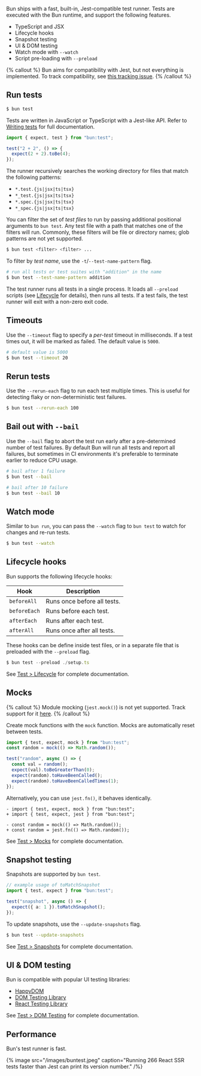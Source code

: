 Bun ships with a fast, built-in, Jest-compatible test runner. Tests are executed with the Bun runtime, and support the following features.

- TypeScript and JSX
- Lifecycle hooks
- Snapshot testing
- UI & DOM testing
- Watch mode with `--watch`
- Script pre-loading with `--preload`

{% callout %}
Bun aims for compatibility with Jest, but not everything is implemented. To track compatibility, see [this tracking issue](https://github.com/oven-sh/bun/issues/1825).
{% /callout %}

## Run tests

```bash
$ bun test
```

Tests are written in JavaScript or TypeScript with a Jest-like API. Refer to [Writing tests](/docs/test/writing) for full documentation.

```ts#math.test.ts
import { expect, test } from "bun:test";

test("2 + 2", () => {
  expect(2 + 2).toBe(4);
});
```

The runner recursively searches the working directory for files that match the following patterns:

- `*.test.{js|jsx|ts|tsx}`
- `*_test.{js|jsx|ts|tsx}`
- `*.spec.{js|jsx|ts|tsx}`
- `*_spec.{js|jsx|ts|tsx}`

You can filter the set of _test files_ to run by passing additional positional arguments to `bun test`. Any test file with a path that matches one of the filters will run. Commonly, these filters will be file or directory names; glob patterns are not yet supported.

```bash
$ bun test <filter> <filter> ...
```

To filter by _test name_, use the `-t`/`--test-name-pattern` flag.

```sh
# run all tests or test suites with "addition" in the name
$ bun test --test-name-pattern addition
```

The test runner runs all tests in a single process. It loads all `--preload` scripts (see [Lifecycle](/docs/test/lifecycle) for details), then runs all tests. If a test fails, the test runner will exit with a non-zero exit code.

## Timeouts

Use the `--timeout` flag to specify a _per-test_ timeout in milliseconds. If a test times out, it will be marked as failed. The default value is `5000`.

```bash
# default value is 5000
$ bun test --timeout 20
```

## Rerun tests

Use the `--rerun-each` flag to run each test multiple times. This is useful for detecting flaky or non-deterministic test failures.

```sh
$ bun test --rerun-each 100
```

## Bail out with `--bail`

Use the `--bail` flag to abort the test run early after a pre-determined number of test failures. By default Bun will run all tests and report all failures, but sometimes in CI environments it's preferable to terminate earlier to reduce CPU usage.

```sh
# bail after 1 failure
$ bun test --bail

# bail after 10 failure
$ bun test --bail 10
```

## Watch mode

Similar to `bun run`, you can pass the `--watch` flag to `bun test` to watch for changes and re-run tests.

```bash
$ bun test --watch
```

## Lifecycle hooks

Bun supports the following lifecycle hooks:

| Hook         | Description                 |
| ------------ | --------------------------- |
| `beforeAll`  | Runs once before all tests. |
| `beforeEach` | Runs before each test.      |
| `afterEach`  | Runs after each test.       |
| `afterAll`   | Runs once after all tests.  |

These hooks can be define inside test files, or in a separate file that is preloaded with the `--preload` flag.

```ts
$ bun test --preload ./setup.ts
```

See [Test > Lifecycle](/docs/test/lifecycle) for complete documentation.

## Mocks

{% callout %}
Module mocking (`jest.mock()`) is not yet supported. Track support for it [here](https://github.com/oven-sh/bun/issues/5394).
{% /callout %}

Create mock functions with the `mock` function. Mocks are automatically reset between tests.

```ts
import { test, expect, mock } from "bun:test";
const random = mock(() => Math.random());

test("random", async () => {
  const val = random();
  expect(val).toBeGreaterThan(0);
  expect(random).toHaveBeenCalled();
  expect(random).toHaveBeenCalledTimes(1);
});
```

Alternatively, you can use `jest.fn()`, it behaves identically.

```ts-diff
- import { test, expect, mock } from "bun:test";
+ import { test, expect, jest } from "bun:test";

- const random = mock(() => Math.random());
+ const random = jest.fn(() => Math.random());
```

See [Test > Mocks](/docs/test/mocks) for complete documentation.

## Snapshot testing

Snapshots are supported by `bun test`.

```ts
// example usage of toMatchSnapshot
import { test, expect } from "bun:test";

test("snapshot", async () => {
  expect({ a: 1 }).toMatchSnapshot();
});
```

To update snapshots, use the `--update-snapshots` flag.

```sh
$ bun test --update-snapshots
```

See [Test > Snapshots](/docs/test/snapshots) for complete documentation.

## UI & DOM testing

Bun is compatible with popular UI testing libraries:

- [HappyDOM](https://github.com/capricorn86/happy-dom)
- [DOM Testing Library](https://testing-library.com/docs/dom-testing-library/intro/)
- [React Testing Library](https://testing-library.com/docs/react-testing-library/intro)

See [Test > DOM Testing](/docs/test/dom) for complete documentation.

## Performance

Bun's test runner is fast.

{% image src="/images/buntest.jpeg" caption="Running 266 React SSR tests faster than Jest can print its version number." /%}

<!--
Consider the following directory structure:

```
.
├── a.test.ts
├── b.test.ts
├── c.test.ts
└── foo
    ├── a.test.ts
    └── b.test.ts
```

To run both `a.test.ts` files:

```
$ bun test a
```

To run all tests in the `foo` directory:

```
$ bun test foo
```

Any test file in the directory with an _absolute path_ that contains one of the targets will run. Glob patterns are not yet supported. -->

